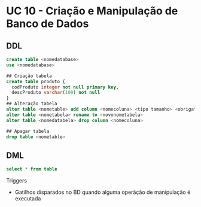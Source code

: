 # UC 10 - Criação e Manipulação de Banco de Dados

## DDL

```sql
create table <nomedatabase>
use <nomedatabase>
```

```sql
## Criação tabela
create table produto {
  codProduto integer not null primary key,
  descProduto varchar(100) not null
}
## Alteração tabela
alter table <nometable> add column <nomecoluna> <tipo tamanho> <obrigatoriedade>
alter table <nometabela> rename to <novonometabela>
alter table <nomedatabela> drop column <nomecoluna>

## Apagar tabela
drop table <nometable>
```

## DML
```sql
select * from table
```

Triggers
- Gatilhos disparados no BD quando alguma operãção de manipulação é executada

